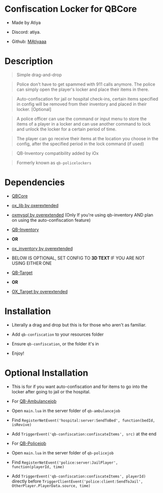 
# Confiscation Locker for QBCore

* Made by Atiya

* Discord: atiya.

* Github: [MAtiyaaa](https://github.com/MAtiyaaa)

  

# Description

> Simple drag-and-drop

> Police don't have to get spammed with 911 calls anymore. The police can simply open the player's locker and place their items in there.

> Auto-confiscation for jail or hospital check-ins, certain items specified in config will be removed from their inventory and placed in their locker. [Optional]

> A police officer can use the command or input menu to store the items of a player in a locker and can use another command to lock and unlock the locker for a certain period of time.

> The player can go receive their items at the location you choose in the config, after the specified period in the lock command (if used)

> QB-Inventory compatibility added by iOx

> Formerly known as `qb-policelockers`

  

# Dependencies

* [QBCore](https://github.com/qbcore-framework)

* [ox_lib by oxerextended](https://github.com/overextended/ox_lib)

* [oxmysql by overextended](https://github.com/overextended/oxmysql) (Only If you're using qb-inventory AND plan on using the auto-confiscation feature)

* [QB-Inventory](https://github.com/qbcore-framework/qb-inventory)

*  **OR**

* [ox_inventory by overextended](https://github.com/overextended/ox_inventory)

* BELOW IS OPTIONAL, SET CONFIG TO **3D TEXT** IF YOU ARE NOT USING EITHER ONE

* [QB-Target](https://github.com/qbcore-framework/qb-target)

*  **OR**

* [OX_Target by overextended](https://github.com/overextended/ox_target)

  

# Installation

* Literally a drag and drop but this is for those who aren't as familiar.

* Add `qb-confiscation` to your resources folder

* Ensure `qb-confiscation`, or the folder it's in

* Enjoy!

  

# Optional Installation

* This is for if you want auto-confiscation and for items to go into the locker after going to jail or the hospital.

  

* For [QB-Ambulancejob](https://github.com/qbcore-framework/qb-ambulancejob)

* Open `main.lua` in the server folder of `qb-ambulancejob`

* Find `RegisterNetEvent('hospital:server:SendToBed', function(bedId, isRevive)`

* Add `TriggerEvent('qb-confiscation:confiscateItems', src)` at the end

  

* For [QB-Policejob](https://github.com/qbcore-framework/qb-policejob)

* Open `main.lua` in the server folder of `qb-policejob`

* Find `RegisterNetEvent('police:server:JailPlayer', function(playerId, time)`

* Add `TriggerEvent('qb-confiscation:confiscateItems', playerId)` directly before `TriggerClientEvent('police:client:SendToJail', OtherPlayer.PlayerData.source, time)`
